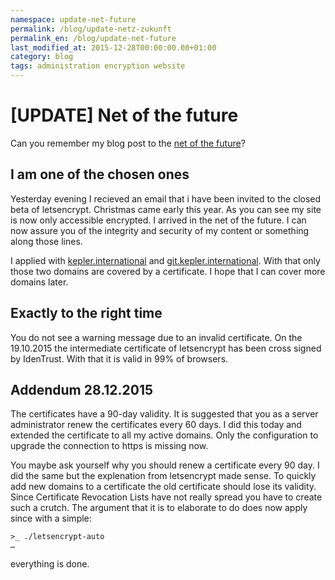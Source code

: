 ```yaml
---
namespace: update-net-future
permalink: /blog/update-netz-zukunft
permalink_en: /blog/update-net-future
last_modified_at: 2015-12-28T00:00:00.00+01:00
category: blog
tags: administration encryption website
---
```


# [UPDATE] Net of the future

Can you remember my blog post to the [net of the future][net-future]?

[net-future]: /en/blog/net-future

## I am one of the chosen ones

Yesterday evening I recieved an email that i have been invited to the closed beta of letsencrypt.
Christmas came early this year.
As you can see my site is now only accessible encrypted.
I arrived in the net of the future.
I can now assure you of the integrity and security of my content or something along those lines.

I applied with [kepler.international][kepler] and [git.kepler.international][git].
With that only those two domains are covered by a certificate.
I hope that I can cover more domains later.

[kepler]: https://kepler.international/en/
[git]: https://git.kepler.international

## Exactly to the right time

You do not see a warning message due to an invalid certificate.
On the 19.10.2015 the intermediate certificate of letsencrypt has been cross signed by IdenTrust.
With that it is valid in 99% of browsers.

## Addendum 28.12.2015

The certificates have a 90-day validity.
It is suggested that you as a server administrator renew the certificates every 60 days.
I did this today and extended the certificate to all my active domains.
Only the configuration to upgrade the connection to https is missing now.

You maybe ask yourself why you should renew a certificate every 90 day.
I did the same but the explenation from letsencrypt made sense.
To quickly add new domains to a certificate the old certificate should lose its validity.
Since Certificate Revocation Lists have not really spread you have to create such a crutch.
The argument that it is to elaborate to do does now apply since with a simple:

```ShellSession
>_ ./letsencrypt-auto
…
```

everything is done.
